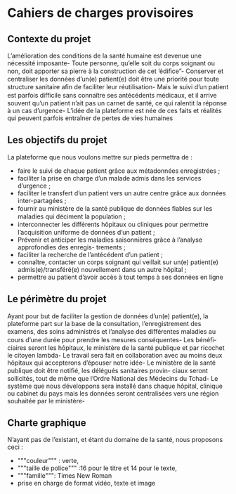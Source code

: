 # Cahiers de charges provisoires

## Contexte du projet
L’amélioration des conditions de la santé humaine est devenue une nécessité imposante- Toute
personne, qu’elle soit du corps soignant ou non, doit apporter sa pierre à la construction de
cet ’édiﬁce”- Conserver et centraliser les données d’un(e) patient(e) doit être une priorité pour
toute structure sanitaire aﬁn de faciliter leur réutilisation- Mais le suivi d’un patient est parfois
diﬃcile sans connaı̂tre ses antécédents médicaux, et il arrive souvent qu’un patient n’ait pas un
carnet de santé, ce qui ralentit la réponse à un cas d’urgence- L’idée de la plateforme est née
de ces faits et réalités qui peuvent parfois entraı̂ner de pertes de vies humaines

## Les objectifs du projet

La plateforme que nous voulons mettre sur pieds permettra de :
- faire le suivi de chaque patient grâce aux métadonnées enregistrées ;
- faciliter la prise en charge d’un malade admis dans les services d’urgence ;
- faciliter le transfert d’un patient vers un autre centre grâce aux données inter-partagées ;
- fournir au ministère de la santé publique de données ﬁables sur les maladies qui déciment
la population ;
- interconnecter les diﬀérents hôpitaux ou cliniques pour permettre l’acquisition uniforme
de données d’un patient ;
- Prévenir et anticiper les maladies saisonnières grâce à l’analyse approfondies des enregis-
trements ;
- faciliter la recherche de l’antécédent d’un patient ;
- connaı̂tre, contacter un corps soignant qui veillait sur un(e) patient(e) admis(e)/transféré(e)
nouvellement dans un autre hôpital ;
- permettre au patient d’avoir accès à tout temps à ses données en ligne

## Le périmètre du projet

Ayant pour but de faciliter la gestion de données d’un(e) patient(e), la plateforme part sur la
base de la consultation, l’enregistrement des examens, des soins administrés et l’analyse des
diﬀérentes maladies au cours d’une durée pour prendre les mesures conséquentes- Les bénéﬁ-
ciaires seront les hôpitaux, le ministère de la santé publique et par ricochet le citoyen lambda-
Le travail sera fait en collaboration avec au moins deux hôpitaux qui accepterons d’épouser
notre idée- Le ministère de la santé publique doit être notiﬁé, les délégués sanitaires provin-
ciaux seront sollicités, tout de même que l’Ordre National des Médecins du Tchad- Le système
que nous développons sera installé dans chaque hôpital, clinique ou cabinet du pays mais les
données seront centralisées vers une région souhaitée par le ministère-

## Charte graphique
N’ayant pas de l’existant, et étant du domaine de la santé, nous proposons ceci :
- """couleur""" : verte,
- """taille de police""" :16 pour le titre et 14 pour le texte,
- """famille""": Times New Roman
- prise en charge de format vidéo, texte et image

